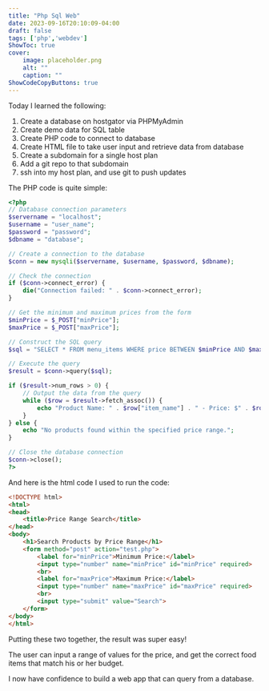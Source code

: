 ```yaml
---
title: "Php Sql Web"
date: 2023-09-16T20:10:09-04:00
draft: false
tags: ['php','webdev']
ShowToc: true
cover:
    image: placeholder.png
    alt: ""
    caption: ""
ShowCodeCopyButtons: true
---
```


Today I learned the following:
1. Create a database on hostgator via PHPMyAdmin
2. Create demo data for SQL table
3. Create PHP code to connect to database
4. Create HTML file to take user input and retrieve data from database
5. Create a subdomain for a single host plan
6. Add a git repo to that subdomain
7. ssh into my host plan, and use git to push updates


The PHP code is quite simple:
```php
<?php
// Database connection parameters
$servername = "localhost";
$username = "user_name";
$password = "password";
$dbname = "database";

// Create a connection to the database
$conn = new mysqli($servername, $username, $password, $dbname);

// Check the connection
if ($conn->connect_error) {
    die("Connection failed: " . $conn->connect_error);
}

// Get the minimum and maximum prices from the form
$minPrice = $_POST["minPrice"];
$maxPrice = $_POST["maxPrice"];

// Construct the SQL query
$sql = "SELECT * FROM menu_items WHERE price BETWEEN $minPrice AND $maxPrice";

// Execute the query
$result = $conn->query($sql);

if ($result->num_rows > 0) {
    // Output the data from the query
    while ($row = $result->fetch_assoc()) {
        echo "Product Name: " . $row["item_name"] . " - Price: $" . $row["price"] . "<br>";
    }
} else {
    echo "No products found within the specified price range.";
}

// Close the database connection
$conn->close();
?>
```

And here is the html code I used to run the code:
```html
<!DOCTYPE html>
<html>
<head>
    <title>Price Range Search</title>
</head>
<body>
    <h1>Search Products by Price Range</h1>
    <form method="post" action="test.php">
        <label for="minPrice">Minimum Price:</label>
        <input type="number" name="minPrice" id="minPrice" required>
        <br>
        <label for="maxPrice">Maximum Price:</label>
        <input type="number" name="maxPrice" id="maxPrice" required>
        <br>
        <input type="submit" value="Search">
    </form>
</body>
</html>
```

Putting these two together, the result was super easy!

The user can input a range of values for the price, and get the correct food items that match his or her budget.

I now have confidence to build a web app that can query from a database.